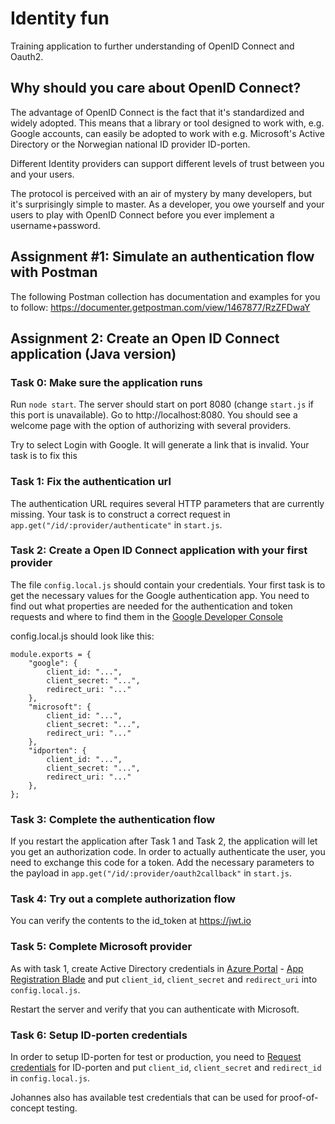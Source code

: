# Identity fun

Training application to further understanding of OpenID Connect and Oauth2.

## Why should you care about OpenID Connect?

The advantage of OpenID Connect is the fact that it's standardized and widely adopted. This means that a library or tool designed to work with, e.g. Google accounts, can easily be adopted to work with e.g. Microsoft's Active Directory  or the Norwegian national ID provider ID-porten.

Different Identity providers can support different levels of trust between you and your users.

The protocol is perceived with an air of mystery by many developers, but it's surprisingly simple to master. As a developer, you owe yourself and your users to play with OpenID Connect before you ever implement a username+password.


## Assignment #1: Simulate an authentication flow with Postman

The following Postman collection has documentation and examples for you to follow: https://documenter.getpostman.com/view/1467877/RzZFDwaY


## Assignment 2: Create an Open ID Connect application (Java version)

### Task 0: Make sure the application runs

Run `node start`. The server should start on port 8080 (change `start.js` if this port is unavailable). Go to http://localhost:8080. You should see a welcome page with the option of authorizing with several providers.

Try to select Login with Google. It will generate a link that is invalid. Your task is to fix this

### Task 1: Fix the authentication url

The authentication URL requires several HTTP parameters that are currently missing. Your task is to construct a correct request in `app.get("/id/:provider/authenticate"` in `start.js`.

### Task 2: Create a Open ID Connect application with your first provider

The file `config.local.js` should contain your credentials. Your first task is to get the necessary values for the Google authentication app. You need to find out what properties are needed for the authentication and token requests and where to find them in the [Google Developer Console](https://console.developers.google.com/apis/credentials)

config.local.js should look like this:

```
module.exports = {
    "google": {
        client_id: "...",
        client_secret: "...",
        redirect_uri: "..."
    },
    "microsoft": {
        client_id: "...",
        client_secret: "...",
        redirect_uri: "..."
    },
    "idporten": {
        client_id: "...",
        client_secret: "...",
        redirect_uri: "..."
    },
};
```

### Task 3: Complete the authentication flow

If you restart the application after Task 1 and Task 2, the application will let you get an authorization code. In order to actually authenticate the user, you need to exchange this code for a token. Add the necessary parameters to the payload in `app.get("/id/:provider/oauth2callback"` in `start.js`.

### Task 4: Try out a complete authorization flow

You can verify the contents to the id_token at https://jwt.io

### Task 5: Complete Microsoft provider

As with task 1, create Active Directory credentials in [Azure Portal](https://docs.microsoft.com/en-us/azure/active-directory/develop/howto-create-service-principal-portal) - [App Registration Blade](https://portal.azure.com/#blade/Microsoft_AAD_RegisteredApps/ApplicationsListBlade) and put `client_id`, `client_secret` and `redirect_uri` into `config.local.js`.

Restart the server and verify that you can authenticate with Microsoft.

### Task 6: Setup ID-porten credentials

In order to setup ID-porten for test or production, you need to [Request credentials](https://difi.github.io/idporten-oidc-dokumentasjon/) for ID-porten and put `client_id`, `client_secret` and `redirect_id` in `config.local.js`.

Johannes also has available test credentials that can be used for proof-of-concept testing.

